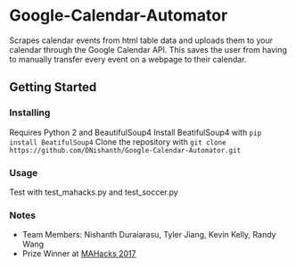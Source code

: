 # Google-Calendar-Automator
Scrapes calendar events from html table data and uploads them to your calendar through the Google Calendar API. This saves the user from having to manually transfer every event on a webpage to their calendar.

## Getting Started

### Installing
Requires Python 2 and BeautifulSoup4
Install BeatifulSoup4 with `pip install BeatifulSoup4`
Clone the repository with `git clone https://github.com/DNishanth/Google-Calendar-Automator.git`

### Usage
Test with test_mahacks.py and test_soccer.py

### Notes
- Team Members: Nishanth Duraiarasu, Tyler Jiang, Kevin Kelly, Randy Wang
- Prize Winner at [MAHacks 2017](https://www.hackerearth.com/sprints/mahacks-spring-2017/)
